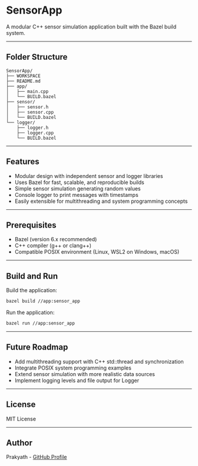# SensorApp

A modular C++ sensor simulation application built with the Bazel build system.

---

## Folder Structure

```
SensorApp/
├── WORKSPACE
├── README.md
├── app/
│   ├── main.cpp
│   └── BUILD.bazel
├── sensor/
│   ├── sensor.h
│   ├── sensor.cpp
│   └── BUILD.bazel
└── logger/
    ├── logger.h
    ├── logger.cpp
    └── BUILD.bazel
```

---

## Features

- Modular design with independent sensor and logger libraries  
- Uses Bazel for fast, scalable, and reproducible builds  
- Simple sensor simulation generating random values  
- Console logger to print messages with timestamps  
- Easily extensible for multithreading and system programming concepts

---

## Prerequisites

- Bazel (version 6.x recommended)  
- C++ compiler (g++ or clang++)  
- Compatible POSIX environment (Linux, WSL2 on Windows, macOS)

---

## Build and Run

Build the application:

```bash
bazel build //app:sensor_app
```

Run the application:

```bash
bazel run //app:sensor_app
```

---

## Future Roadmap

- Add multithreading support with C++ std::thread and synchronization  
- Integrate POSIX system programming examples  
- Extend sensor simulation with more realistic data sources  
- Implement logging levels and file output for Logger

---

## License

MIT License

---

## Author

Prakyath - [GitHub Profile](https://github.com/prakyaths)

